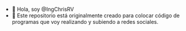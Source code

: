 - 👋 Hola, soy @IngChrisRV
- 👀 Este repositorio está originalmente creado para colocar código de programas que voy realizando y subiendo a redes sociales.

<!---
IngChrisRV/IngChrisRV is a ✨ special ✨ repository because its `README.md` (this file) appears on your GitHub profile.
You can click the Preview link to take a look at your changes.
--->

